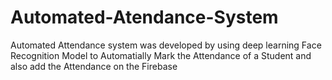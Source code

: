 # Automated-Atendance-System
Automated Attendance system was developed by using deep learning Face Recognition Model to Automatially Mark the Attendance of a Student and also add the Attendance on the Firebase
